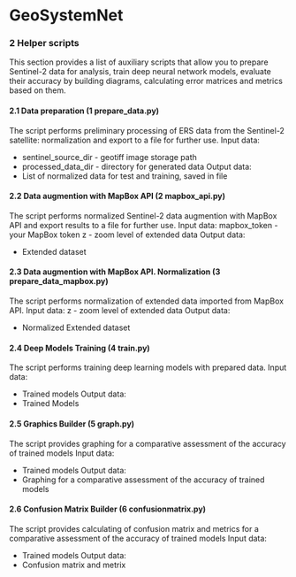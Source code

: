 # GeoSystemNet


### 2 Helper scripts
This section provides a list of auxiliary scripts that allow you to prepare Sentinel-2 data for analysis, train deep neural network models, evaluate their accuracy by building diagrams, calculating error matrices and metrics based on them.

#### 2.1 Data preparation (1 prepare_data.py)
The script performs preliminary processing of ERS data from the Sentinel-2 satellite: normalization and export to a file for further use.
Input data:
* sentinel_source_dir - geotiff image storage path 
* processed_data_dir - directory for generated data
Output data:
* List of normalized data for test and training, saved in file

#### 2.2 Data augmention with MapBox API (2 mapbox_api.py)
The script performs normalized Sentinel-2 data augmention with MapBox API and export results to a file for further use.
Input data:
mapbox_token - your MapBox token
z - zoom level of extended data
Output data:
* Extended dataset

#### 2.3 Data augmention with MapBox API. Normalization (3 prepare_data_mapbox.py)
The script performs normalization of extended data imported from MapBox API.
Input data:
z - zoom level of extended data
Output data:
* Normalized Extended dataset

#### 2.4 Deep Models Training (4 train.py)
The script performs training deep learning models with prepared data.
Input data:
* Trained models
Output data:
* Trained Models

#### 2.5 Graphics Builder (5 graph.py)
The script provides graphing for a comparative assessment of the accuracy of trained models
Input data:
* Trained models
Output data:
* Graphing for a comparative assessment of the accuracy of trained models

#### 2.6 Confusion Matrix Builder (6 confusionmatrix.py)
The script provides calculating of confusion matrix and metrics for a comparative assessment of the accuracy of trained models
Input data:
* Trained models
Output data:
* Confusion matrix and metrix
